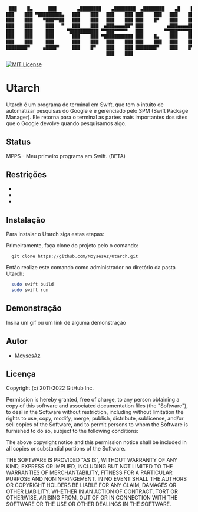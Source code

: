 ```bash
 ███    █▄      ███        ▄████████    ▄████████  ▄████████    ▄█    █▄    
███    ███ ▀█████████▄   ███    ███   ███    ███ ███    ███   ███    ███   
███    ███    ▀███▀▀██   ███    ███   ███    ███ ███    █▀    ███    ███   
███    ███     ███   ▀   ███    ███  ▄███▄▄▄▄██▀ ███         ▄███▄▄▄▄███▄▄ 
███    ███     ███     ▀███████████ ▀▀███▀▀▀▀▀   ███        ▀▀███▀▀▀▀███▀  
███    ███     ███       ███    ███ ▀███████████ ███    █▄    ███    ███   
███    ███     ███       ███    ███   ███    ███ ███    ███   ███    ███   
████████▀     ▄████▀     ███    █▀    ███    ███ ████████▀    ███    █▀    
                                      ███    ███                           
```



[![MIT License](https://camo.githubusercontent.com/42cf4ea24de2413dc2e79ddc2476f9e26a2fbebb841adfe323ceae6098368c98/68747470733a2f2f696d672e736869656c64732e696f2f62616467652f53776966742d4641373334333f7374796c653d666f722d7468652d6261646765266c6f676f3d7377696674266c6f676f436f6c6f723d7768697465)]()


# Utarch

Utarch é um programa de terminal em Swift, que tem o intuito de automatizar pesquisas do Google e é gerenciado pelo SPM (Swift Package Manager). Ele retorna para o terminal as partes mais importantes dos sites que o Google devolve quando pesquisamos algo. 

## Status
MPPS - Meu primeiro programa em Swift. (BETA)
## Restrições

 - 
 - 
 - 


## Instalação

Para instalar o Utarch siga estas etapas:

Primeiramente, faça clone do projeto pelo o comando:

```bash# Utarch
  git clone https://github.com/MoysesAz/Utarch.git
```

Então realize este comando como administrador no diretório da pasta Utarch:

```bash
  sudo swift build 
  sudo swift run
```


## Demonstração

Insira um gif ou um link de alguma demonstração


## Autor

- [MoysesAz](https://github.com/MoysesAz)


## Licença

Copyright (c) 2011-2022 GitHub Inc.

Permission is hereby granted, free of charge, to any person obtaining a copy of this software and associated documentation files (the "Software"), to deal in the Software without restriction, including without limitation the rights to use, copy, modify, merge, publish, distribute, sublicense, and/or sell copies of the Software, and to permit persons to whom the Software is furnished to do so, subject to the following conditions:

The above copyright notice and this permission notice shall be included in all copies or substantial portions of the Software.

THE SOFTWARE IS PROVIDED "AS IS", WITHOUT WARRANTY OF ANY KIND, EXPRESS OR IMPLIED, INCLUDING BUT NOT LIMITED TO THE WARRANTIES OF MERCHANTABILITY, FITNESS FOR A PARTICULAR PURPOSE AND NONINFRINGEMENT. IN NO EVENT SHALL THE AUTHORS OR COPYRIGHT HOLDERS BE LIABLE FOR ANY CLAIM, DAMAGES OR OTHER LIABILITY, WHETHER IN AN ACTION OF CONTRACT, TORT OR OTHERWISE, ARISING FROM, OUT OF OR IN CONNECTION WITH THE SOFTWARE OR THE USE OR OTHER DEALINGS IN THE SOFTWARE.    
